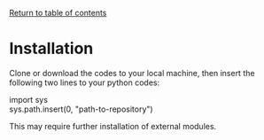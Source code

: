 [Return to table of contents](index.md)<br/>
# Installation
Clone or download the codes to your local machine, then insert the following two lines to your python codes:

import sys  
sys.path.insert(0, "path-to-repository")

This may require further installation of external modules.